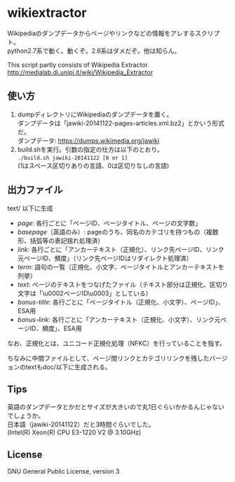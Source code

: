 # wikiextractor

Wikipediaのダンプデータからページやリンクなどの情報をアレするスクリプト。  
python2.7系で動く。動くぞ。2.6系はダメだぞ。他は知らん。

This script partly consists of Wikipedia Extractor.  
<http://medialab.di.unipi.it/wiki/Wikipedia_Extractor>

## 使い方

1. dumpディレクトリにWikipediaのダンプデータを置く。  
ダンプデータは「jawiki-20141122-pages-articles.xml.bz2」とかいう形式だ。  
ダンプデータ: <https://dumps.wikimedia.org/jawiki>
2. build.shを実行。引数の指定の仕方は以下のとおり。  
`./build.sh jawiki-20141122 [0 or 1]`  
(1はスペース区切りありの言語、0は区切りなしの言語)

## 出力ファイル

text/ 以下に生成

* *page*: 各行ごとに「ページID、ページタイトル、ページの文字数」
* *basepage*（英語のみ）: pageのうち、同名のカテゴリを持つもの（複数形、括弧等の表記揺れ処理済）
* *link*: 各行ごとに「アンカーテキスト（正規化）、リンク先ページID、リンク元ページID、頻度」（リンク先ページIDはリダイレクト処理済）
* *term*: 語句の一覧（正規化、小文字、ページタイトルとアンカーテキストを列挙）
* *text*: ページのテキストをつなげたファイル（テキスト部分は正規化、区切り文字は「\u0002ページID\u0003」としている）
* *bonus-title*: 各行ごとに「ページタイトル（正規化、小文字）、ページID」、ESA用
* *bonus-link*: 各行ごとに「アンカーテキスト（正規化、小文字）、リンク元ページID、頻度」、ESA用

なお、正規化とは、ユニコード正規化処理（NFKC）を行っていることを指す。

ちなみに中間ファイルとして、ページ間リンクとカテゴリリンクを残したバージョンのtextもdoc/以下に生成される。

## Tips

英語のダンプデータとかだとサイズが大きいので丸1日ぐらいかかるんじゃないでしょうか。  
日本語（jawiki-20141122）だと3時間ぐらいでした。  
(Intel(R) Xeon(R) CPU E3-1220 V2 @ 3.10GHz)

## License

GNU General Public License, version 3
